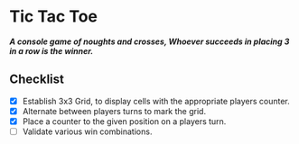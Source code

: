 # Tic Tac Toe
***A console game of noughts and crosses,
Whoever succeeds in placing 3 in a row is the winner.***

## Checklist
* [x] Establish 3x3 Grid, to display cells with the appropriate players counter.
* [x] Alternate between players turns to mark the grid.
* [x] Place a counter to the given position on a players turn.
* [ ] Validate various win combinations.